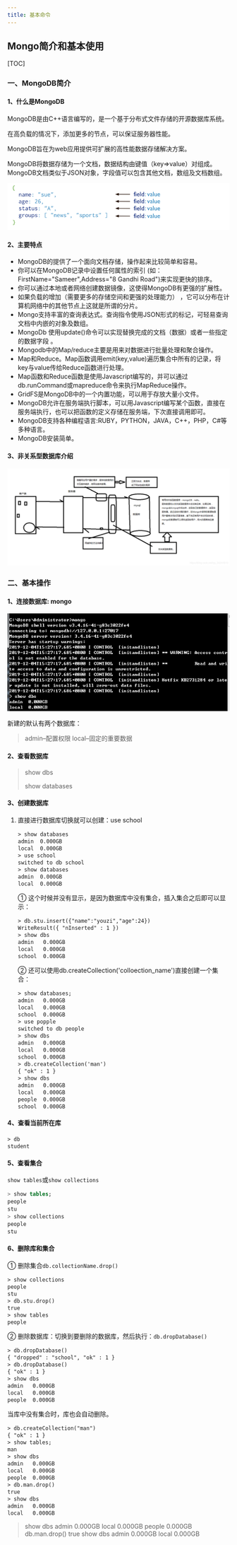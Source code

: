 ```yaml
---
title: 基本命令
---
```




## Mongo简介和基本使用

[TOC]

### 一、MongoDB简介

#### 1、什么是MongoDB

MongoDB是由C++语言编写的，是一个基于分布式文件存储的开源数据库系统。

在高负载的情况下，添加更多的节点，可以保证服务器性能。

MongoDB旨在为web应用提供可扩展的高性能数据存储解决方案。

MongoDB将数据存储为一个文档，数据结构由键值（key=>value）对组成。MongoDB文档类似于JSON对象，字段值可以包含其他文档，数组及文档数组。

<img src="image/image-20200708154929337.png">

#### 2、主要特点

- MongoDB的提供了一个面向文档存储，操作起来比较简单和容易。
- 你可以在MongoDB记录中设置任何属性的索引 (如：FirstName="Sameer",Address="8 Gandhi Road")来实现更快的排序。
- 你可以通过本地或者网络创建数据镜像，这使得MongoDB有更强的扩展性。
- 如果负载的增加（需要更多的存储空间和更强的处理能力） ，它可以分布在计算机网络中的其他节点上这就是所谓的分片。
- Mongo支持丰富的查询表达式。查询指令使用JSON形式的标记，可轻易查询文档中内嵌的对象及数组。
- MongoDb 使用update()命令可以实现替换完成的文档（数据）或者一些指定的数据字段 。
- Mongodb中的Map/reduce主要是用来对数据进行批量处理和聚合操作。
- Map和Reduce。Map函数调用emit(key,value)遍历集合中所有的记录，将key与value传给Reduce函数进行处理。
- Map函数和Reduce函数是使用Javascript编写的，并可以通过db.runCommand或mapreduce命令来执行MapReduce操作。
- GridFS是MongoDB中的一个内置功能，可以用于存放大量小文件。
- MongoDB允许在服务端执行脚本，可以用Javascript编写某个函数，直接在服务端执行，也可以把函数的定义存储在服务端，下次直接调用即可。
- MongoDB支持各种编程语言:RUBY，PYTHON，JAVA，C++，PHP，C#等多种语言。
- MongoDB安装简单。

#### 3、非关系型数据库介绍

<img src="image/20191107083025450.png">

### 二、基本操作

#### 1、连接数据库: mongo

<img src="image/1575445920617.png">

新建的默认有两个数据库：

>admin–配置权限
>local–固定的重要数据

#### 2、查看数据库

>show dbs
>
>show databases

#### 3、创建数据库

1. 直接进行数据库切换就可以创建：use school

    ```shell
    > show databases
    admin  0.000GB
    local  0.000GB
    > use school
    switched to db school
    > show databases
    admin  0.000GB
    local  0.000GB
    ```

    ① 这个时候并没有显示，是因为数据库中没有集合，插入集合之后即可以显示：

    ```
    > db.stu.insert({"name":"youzi","age":24})
    WriteResult({ "nInserted" : 1 })
    > show dbs
    admin   0.000GB
    local   0.000GB
    school  0.000GB
    ```

    ② 还可以使用db.createCollection('colloection_name')直接创建一个集合：

    ```
    > show databases;
    admin   0.000GB
    local   0.000GB
    school  0.000GB
    > use popple
    switched to db people
    > show dbs
    admin   0.000GB
    local   0.000GB
    school  0.000GB
    > db.createCollection('man')
    { "ok" : 1 }
    > show dbs
    admin   0.000GB
    local   0.000GB
    people  0.000GB
    school  0.000GB
    ```

#### 4、查看当前所在库

```
> db
student
```

#### 5、查看集合

`show tables`或`show collections`

```sql
> show tables;  
people
stu
> show collections
people
stu
```

#### 6、删除库和集合

① 删除集合`db.collectionName.drop()`

```
> show collections
people
stu
> db.stu.drop()
true
> show tables
people
```

② 删除数据库：切换到要删除的数据库，然后执行：`db.dropDatabase()`

```
> db.dropDatabase()
{ "dropped" : "school", "ok" : 1 }
> db.dropDatabase()
{ "ok" : 1 }
> show dbs
admin   0.000GB
local   0.000GB
people  0.000GB
```

当库中没有集合时，库也会自动删除。

```
> db.createCollection("man")
{ "ok" : 1 }
> show tables;
man
> show dbs
admin   0.000GB
local   0.000GB
people  0.000GB
> db.man.drop()
true
> show dbs
admin   0.000GB
local   0.000GB
```


> show dbs
admin   0.000GB
local   0.000GB
people  0.000GB
> db.man.drop()
true
> show dbs
admin   0.000GB
local   0.000GB
```

